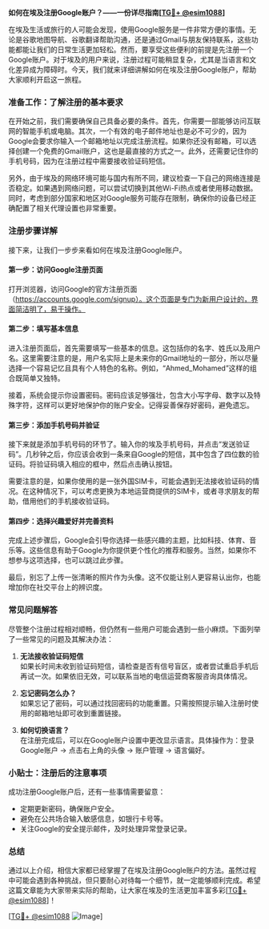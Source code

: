 **如何在埃及注册Google账户？——一份详尽指南[[TG💪+ @esim1088](https://t.me/s/esim1088)]**

在埃及生活或旅行的人可能会发现，使用Google服务是一件非常方便的事情。无论是谷歌地图导航、谷歌翻译帮助沟通，还是通过Gmail与朋友保持联系，这些功能都能让我们的日常生活更加轻松。然而，要享受这些便利的前提是先注册一个Google账户。对于埃及的用户来说，注册过程可能稍显复杂，尤其是当语言和文化差异成为障碍时。今天，我们就来详细讲解如何在埃及注册Google账户，帮助大家顺利开启这一旅程。

### 准备工作：了解注册的基本要求

在开始之前，我们需要确保自己具备必要的条件。首先，你需要一部能够访问互联网的智能手机或电脑。其次，一个有效的电子邮件地址也是必不可少的，因为Google会要求你输入一个邮箱地址以完成注册流程。如果你还没有邮箱，可以选择创建一个免费的Gmail账户，这也是最直接的方式之一。此外，还需要记住你的手机号码，因为在注册过程中需要接收验证码短信。

另外，由于埃及的网络环境可能与国内有所不同，建议检查一下自己的网络连接是否稳定。如果遇到网络问题，可以尝试切换到其他Wi-Fi热点或者使用移动数据。同时，考虑到部分国家和地区对Google服务可能存在限制，确保你的设备已经正确配置了相关代理设置也非常重要。

### 注册步骤详解

接下来，让我们一步步来看如何在埃及注册Google账户。

#### 第一步：访问Google注册页面

打开浏览器，访问Google的官方注册页面（https://accounts.google.com/signup）。这个页面是专门为新用户设计的，界面简洁明了，易于操作。

#### 第二步：填写基本信息

进入注册页面后，首先需要填写一些基本的信息。这包括你的名字、姓氏以及用户名。这里需要注意的是，用户名实际上是未来你的Gmail地址的一部分，所以尽量选择一个容易记忆且具有个人特色的名称。例如，“Ahmed_Mohamed”这样的组合既简单又独特。

接着，系统会提示你设置密码。密码应该足够强壮，包含大小写字母、数字以及特殊字符，这样可以更好地保护你的账户安全。记得妥善保存好密码，避免遗忘。

#### 第三步：添加手机号码并验证

接下来就是添加手机号码的环节了。输入你的埃及手机号码，并点击“发送验证码”。几秒钟之后，你应该会收到一条来自Google的短信，其中包含了四位数的验证码。将验证码填入相应的框中，然后点击确认按钮。

需要注意的是，如果你使用的是一张外国SIM卡，可能会遇到无法接收验证码的情况。在这种情况下，可以考虑更换为本地运营商提供的SIM卡，或者寻求朋友的帮助，借用他们的手机接收验证码。

#### 第四步：选择兴趣爱好并完善资料

完成上述步骤后，Google会引导你选择一些感兴趣的主题，比如科技、体育、音乐等。这些信息有助于Google为你提供更个性化的推荐和服务。当然，如果你不想参与这项选择，也可以跳过此步骤。

最后，别忘了上传一张清晰的照片作为头像。这不仅能让别人更容易认出你，也能增加你在社交平台上的辨识度。

### 常见问题解答

尽管整个注册过程相对顺畅，但仍然有一些用户可能会遇到一些小麻烦。下面列举了一些常见的问题及其解决办法：

1. **无法接收验证码短信**  
   如果长时间未收到验证码短信，请检查是否有信号盲区，或者尝试重启手机后再试一次。如果依旧无效，可以联系当地的电信运营商客服咨询具体情况。

2. **忘记密码怎么办？**  
   如果忘记了密码，可以通过找回密码的功能重置。只需按照提示输入注册时使用的邮箱地址即可收到重置链接。

3. **如何切换语言？**  
   在注册完成后，可以在Google账户设置中更改显示语言。具体操作为：登录Google账户 -> 点击右上角的头像 -> 账户管理 -> 语言偏好。

### 小贴士：注册后的注意事项

成功注册Google账户后，还有一些事情需要留意：

- 定期更新密码，确保账户安全。
- 避免在公共场合输入敏感信息，如银行卡号等。
- 关注Google的安全提示邮件，及时处理异常登录记录。

### 总结

通过以上介绍，相信大家都已经掌握了在埃及注册Google账户的方法。虽然过程中可能会遇到各种挑战，但只要耐心对待每一个细节，就一定能够顺利完成。希望这篇文章能为大家带来实际的帮助，让大家在埃及的生活更加丰富多彩[[TG💪+ @esim1088](https://t.me/s/esim1088)]！

[[TG💪+ @esim1088](https://t.me/s/esim1088) ![Image](https://i.postimg.cc/4NQfJmqS/Snipaste-2025-05-13-00-14-12.png)]